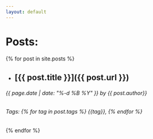 ```yaml
---
layout: default
---
```


# Posts:

{% for post in site.posts %}
* ## [{{ post.title }}]({{ post.url }})
###### {{ page.date | date: "%-d %B %Y" }} by {{ post.author}}
###### Tags: {% for tag in post.tags %} {{tag}}, {% endfor %}

{% endfor %}